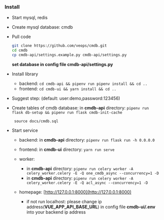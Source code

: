 ### Install

- Start mysql, redis
- Create mysql database: cmdb
- Pull code

  ```bash
  git clone https://github.com/veops/cmdb.git
  cd cmdb
  cp cmdb-api/settings.example.py cmdb-api/settings.py
  ```

  **set database in config file cmdb-api/settings.py**

- Install library
  - backend: `cd cmdb-api && pipenv run pipenv install && cd ..`
  - frontend: `cd cmdb-ui && yarn install && cd ..`
- Suggest step: (default: user:demo,password:123456)
- Create tables of cmdb database:
  in **cmdb-api** directory: `pipenv run flask db-setup && pipenv run flask cmdb-init-cache`

  ` source docs/cmdb.sql`

- Start service

  - backend: in **cmdb-api** directory: `pipenv run flask run -h 0.0.0.0`
  - frontend: in **cmdb-ui** directory: `yarn run serve`
  - worker: 
    - in **cmdb-api** directory: `pipenv run celery worker -A celery_worker.celery -E -Q one_cmdb_async --concurrency=1 -D`
    - in **cmdb-api** directory: `pipenv run celery worker -A celery_worker.celery -E -Q acl_async --concurrency=1 -D`

  - homepage: [http://127.0.0.1:8000](http://127.0.0.1:8000)
    - if not run localhost: please change ip address(**VUE_APP_API_BASE_URL**) in config file **cmdb-ui/.env** into your backend ip address
